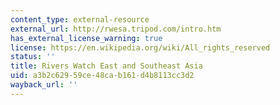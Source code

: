 ```yaml
---
content_type: external-resource
external_url: http://rwesa.tripod.com/intro.htm
has_external_license_warning: true
license: https://en.wikipedia.org/wiki/All_rights_reserved
status: ''
title: Rivers Watch East and Southeast Asia
uid: a3b2c629-59ce-48ca-b161-d4b8113cc3d2
wayback_url: ''
---
```

